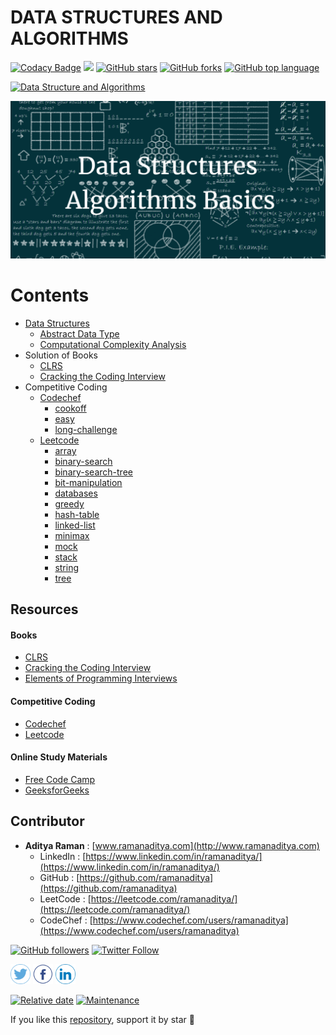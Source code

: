 # DATA STRUCTURES AND ALGORITHMS

[![Codacy Badge](https://api.codacy.com/project/badge/Grade/9baa877d849545429d6888b83100799f)](https://www.codacy.com?utm_source=github.com&amp;utm_medium=referral&amp;utm_content=ramanaditya/data-structure-and-algorithms&amp;utm_campaign=Badge_Grade)
![](https://img.shields.io/badge/code%20style-black-000000.svg)
[![GitHub stars](https://img.shields.io/github/stars/ramanaditya/data-structure-and-algorithms.svg?logo=github)](https://github.com/ramanaditya/data-structure-and-algorithms/stargazers) 
[![GitHub forks](https://img.shields.io/github/forks/ramanaditya/data-structure-and-algorithms.svg?logo=github&color=teal)](https://github.com/ramanaditya/data-structure-and-algorithms/network) 
[![GitHub top language](https://img.shields.io/github/languages/top/ramanaditya/data-structure-and-algorithms?color=yellow&logo=python)](https://github.com/ramanaditya/data-structure-and-algorithms) 

[![Data Structure and Algorithms](https://img.shields.io/badge/data-structure-and-algorithms.svg?colorA=teal&colorB=orange&style=for-the-badge)](https://github.com/ramanaditya/data-structure-and-algorithms/) 


![](images/dsa.png)
# Contents

- [Data Structures](https://github.com/ramanaditya/data-structure-and-algorithms/tree/master/Data-Structures)
    - [Abstract Data Type](https://github.com/ramanaditya/data-structure-and-algorithms/tree/master/Data-Structures#abstract-data-type)
    - [Computational Complexity Analysis](https://github.com/ramanaditya/data-structure-and-algorithms/tree/master/Data-Structures#computational-complexity-analysis)
- Solution of Books
    - [CLRS](https://github.com/ramanaditya/data-structure-and-algorithms/tree/master/CLRS)
    - [Cracking the Coding Interview](https://github.com/ramanaditya/data-structure-and-algorithms/tree/master/cracking-the-coding-interview)
- Competitive Coding
    - [Codechef](https://github.com/ramanaditya/data-structure-and-algorithms#abstract-data-type)
        - [cookoff](https://github.com/ramanaditya/data-structure-and-algorithms/tree/master/codechef#cook-off-2)
        - [easy](https://github.com/ramanaditya/data-structure-and-algorithms/tree/master/codechef#long-challenge)
        - [long-challenge](https://github.com/ramanaditya/data-structure-and-algorithms/tree/master/codechef#long-challenge)
    - [Leetcode](https://github.com/ramanaditya/data-structure-and-algorithms/tree/master/leetcode)
        - [array](https://github.com/ramanaditya/data-structure-and-algorithms/tree/master/leetcode#array)
        - [binary-search](https://github.com/ramanaditya/data-structure-and-algorithms/tree/master/leetcode#binary-search)
        - [binary-search-tree](https://github.com/ramanaditya/data-structure-and-algorithms/tree/master/leetcode#binary-search-tree)
        - [bit-manipulation](https://github.com/ramanaditya/data-structure-and-algorithms/tree/master/leetcode#bit-manipulation)
        - [databases](https://github.com/ramanaditya/data-structure-and-algorithms/tree/master/leetcode#databases)
        - [greedy](https://github.com/ramanaditya/data-structure-and-algorithms/tree/master/leetcode#greedy)
        - [hash-table](https://github.com/ramanaditya/data-structure-and-algorithms/tree/master/leetcode#hash-table)
        - [linked-list](https://github.com/ramanaditya/data-structure-and-algorithms/tree/master/leetcode#linked-list)
        - [minimax](https://github.com/ramanaditya/data-structure-and-algorithms/tree/master/leetcode#minimax)
        - [mock](https://github.com/ramanaditya/data-structure-and-algorithms/tree/master/leetcode#mock)
        - [stack](https://github.com/ramanaditya/data-structure-and-algorithms/tree/master/leetcode#stack)
        - [string](https://github.com/ramanaditya/data-structure-and-algorithms/tree/master/leetcode#string)
        - [tree](https://github.com/ramanaditya/data-structure-and-algorithms/tree/master/leetcode#tree)

## Resources

#### Books
- [CLRS](https://mitpress.mit.edu/books/introduction-algorithms-third-edition)
- [Cracking the Coding Interview](http://www.crackingthecodinginterview.com/)
- [Elements of Programming Interviews](https://elementsofprogramminginterviews.com/)

#### Competitive Coding
- [Codechef](https://www.codechef.com/)
- [Leetcode](https://leetcode.com/)

#### Online Study Materials
- [Free Code Camp](https://www.freecodecamp.org/)
- [GeeksforGeeks](https://www.geeksforgeeks.org/)

## Contributor
- **Aditya Raman** : [www.ramanaditya.com](http://www.ramanaditya.com)
    - LinkedIn : [https://www.linkedin.com/in/ramanaditya/](https://www.linkedin.com/in/ramanaditya/)
    - GitHub : [https://github.com/ramanaditya](https://github.com/ramanaditya)
    - LeetCode : [https://leetcode.com/ramanaditya/](https://leetcode.com/ramanaditya/)
    - CodeChef : [https://www.codechef.com/users/ramanaditya](https://www.codechef.com/users/ramanaditya)

[![GitHub followers](https://img.shields.io/github/followers/ramanaditya.svg?label=Follow%20@ramanaditya&style=social)](https://github.com/ramanaditya/)
[![Twitter Follow](https://img.shields.io/twitter/follow/_adityaraman?style=social)](https://twitter.com/_adityaraman) 


<a href="https://twitter.com/_adityaraman"><img src="images/twitter.png" width="32px" height="32px"></a> 
<a href="https://www.facebook.com/adityaraman6"><img src="images/facebook.png" width="32px" height="32px"></a> 
<a href="https://www.linkedin.com/in/ramanaditya/"><img src="images/linkedin.png" width="32px" height="32px"></a>


[![Relative date](https://img.shields.io/date/1542370176?color=important&label=started&logo=github)](https://github.com/ramanaditya/) [![Maintenance](https://img.shields.io/maintenance/yes/2020?color=green&logo=github)](https://github.com/ramanaditya/)

If you like this [repository](https://github.com/ramanaditya/data-structure-and-algorithms), support it by star :star2: